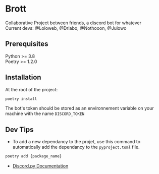 # Brott
Collaborative Project between friends, a discord bot for whatever   
Current devs: @Loloweb, @Driabo, @Nothooon, @Julowo

## Prerequisites

Python >= 3.8  
Poetry >= 1.2.0

## Installation

At the root of the project:  

```bash
poetry install
```
The bot's token should be stored as an environnement variable on your machine with the name `DISCORD_TOKEN`

## Dev Tips

- To add a new dependancy to the projet, use this command to automatically add the dependancy to the `pyproject.toml` file.
```bash
poetry add {package_name}
```
- [Discord.py Documentation](https://discordpy.readthedocs.io/en/stable/index.html)
